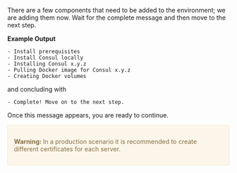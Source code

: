 There are a few components that need to be added to the environment; we are
adding them now. Wait for the complete message and then move to the
next step.

**Example Output**

```screenshot
- Install prerequisites
- Install Consul locally
- Installing Consul x.y.z
- Pulling Docker image for Consul x.y.z
- Creating Docker volumes
```

and concluding with

```
- Complete! Move on to the next step.
```

Once this message appears, you are ready to continue.

<div style="background-color:#fcf6ea; color:#866d42; border:1px solid #f8ebcf; padding:1em; border-radius:3px;">
  <p><strong>Warning: </strong>
  In a production scenario it is recommended to create different certificates for each server.

</p></div>